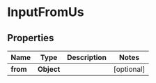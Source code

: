 

# InputFromUs


## Properties

| Name | Type | Description | Notes |
|------------ | ------------- | ------------- | -------------|
|**from** | **Object** |  |  [optional] |



